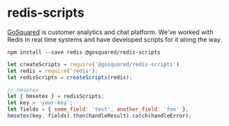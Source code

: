 # redis-scripts
[GoSquared](https://gosquared.com/) is customer analytics and chat platform. We've worked with Redis in real time systems and have developed scripts for it along the way.

    npm install --save redis @gosquared/redis-scripts

```javascript
let createScripts = require('@gosquared/redis-scripts')
let redis = require('redis');
let redisScripts = createScripts(redis);

// hmsetex
let { hmsetex } = redisScripts;
let key = 'your-key';
let fields = { some_field: 'test', another_field: 'foo' };
hmsetex(key, fields).then(handleResult).catch(handleError); 
```
